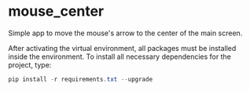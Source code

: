 # mouse_center

Simple app to move the mouse's arrow to the center of the main screen.


After activating the virtual environment, all packages must be installed inside the environment. To install all necessary dependencies for the project, type:

```powershell
pip install -r requirements.txt --upgrade
```
